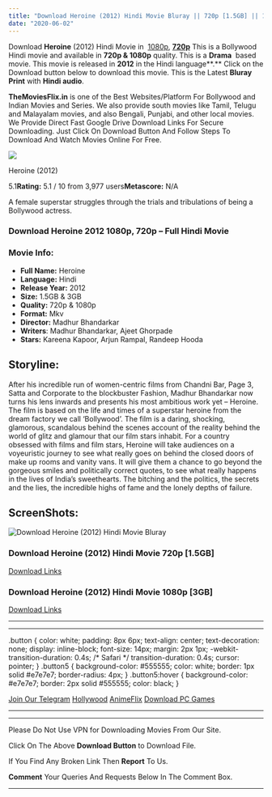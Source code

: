 ```yaml
---
title: "Download Heroine (2012) Hindi Movie Bluray || 720p [1.5GB] || 1080p [3GB]"
date: "2020-06-02"
---
```


Download **Heroine** (2012) Hindi Movie in  [1080p](https://1moviesflix.com/1080p-movies/), [**720p**](https://1moviesflix.com/720p-movies/) This is a Bollywood Hindi movie and available in **720p & 1080p** quality. This is a **Drama**  based movie. This movie is released in **2012** in the Hindi language**.** Click on the Download button below to download this movie. This is the Latest **Bluray Print** with **Hindi audio**.

**TheMoviesFlix.in** is one of the Best Websites/Platform For Bollywood and Indian Movies and Series. We also provide south movies like Tamil, Telugu and Malayalam movies, and also Bengali, Punjabi, and other local movies. We Provide Direct Fast Google Drive Download Links For Secure Downloading. Just Click On Download Button And Follow Steps To Download And Watch Movies Online For Free.

[![](https://m.media-amazon.com/images/M/MV5BYWIwOWQzYzctMTU1OC00YTBmLWJhZjYtN2E4ZWJkNmNkZDY4XkEyXkFqcGdeQXVyODE5NzE3OTE@._V1_SX300.jpg)](https://www.imdb.com/title/tt1949548/ "Heroine")

Heroine (2012)

5.1**Rating:** 5.1 / 10 from 3,977 users**Metascore:** N/A

A female superstar struggles through the trials and tribulations of being a Bollywood actress.

### Download Heroine 2012 1080p, 720p – Full Hindi Movie

### Movie Info:

- **Full Name:** Heroine
- **Language:** Hindi
- **Release Year:** 2012
- **Size:** 1.5GB & 3GB
- **Quality:** 720p & 1080p
- **Format:** Mkv
- **Director:** Madhur Bhandarkar
- **Writers**: Madhur Bhandarkar, Ajeet Ghorpade
- **Stars:** Kareena Kapoor, Arjun Rampal, Randeep Hooda

## Storyline:

After his incredible run of women-centric films from Chandni Bar, Page 3, Satta and Corporate to the blockbuster Fashion, Madhur Bhandarkar now turns his lens inwards and presents his most ambitious work yet – Heroine. The film is based on the life and times of a superstar heroine from the dream factory we call ‘Bollywood’. The film is a daring, shocking, glamorous, scandalous behind the scenes account of the reality behind the world of glitz and glamour that our film stars inhabit. For a country obsessed with films and film stars, Heroine will take audiences on a voyeuristic journey to see what really goes on behind the closed doors of make up rooms and vanity vans. It will give them a chance to go beyond the gorgeous smiles and politically correct quotes, to see what really happens in the lives of India’s sweethearts. The bitching and the politics, the secrets and the lies, the incredible highs of fame and the lonely depths of failure.

## ScreenShots:

![Download Heroine (2012) Hindi Movie Bluray](https://i.imgur.com/7TFoCSE.jpg)

### Download Heroine (2012) Hindi Movie 720p \[1.5GB\]

[Download Links](https://1moviesflix.com?a270777880=WG8vNnJXZjhDVnk3VXdxSlVCeG82K0tWUG85TzB5YkF0ZXU1L3RwUXA5NzlPOVc2N0cwd0svUWpVM3BPdll6MGtGTWZhbFhLa05tZ1Iwa0JzVmV1ZytqZGI4TVRqczdVeUtXMnpkUmVlZ2s9)

### Download Heroine (2012) Hindi Movie 1080p \[3GB\] 

[Download Links](https://1moviesflix.com?a270777880=WG8vNnJXZjhDVnk3VXdxSlVCeG82K0tWUG85TzB5YkF0ZXU1L3RwUXA5NzlPOVc2N0cwd0svUWpVM3BPdll6ME5YVVhDRkU3SXAvNkt4eGxSbkl1RWxHenJkRUFZV29rbHZIdUJBdFF1UjA9)

* * *

* * *

.button { color: white; padding: 8px 6px; text-align: center; text-decoration: none; display: inline-block; font-size: 14px; margin: 2px 1px; -webkit-transition-duration: 0.4s; /\* Safari \*/ transition-duration: 0.4s; cursor: pointer; } .button5 { background-color: #555555; color: white; border: 1px solid #e7e7e7; border-radius: 4px; } .button5:hover { background-color: #e7e7e7; border: 2px solid #555555; color: black; }

[Join Our Telegram](http://gdrivepro.xyz/join.php) [Hollywood](https://moviesverse.com/) [AnimeFlix](https://animeflix.in/) [Download PC Games](https://gamesflix.net/)  

* * *

* * *

  

Please Do Not Use VPN for Downloading Movies From Our Site.

Click On The Above **Download Button** to Download File.

If You Find Any Broken Link Then **Report** To Us.

**Comment** Your Queries And Requests Below In The Comment Box.

* * *
